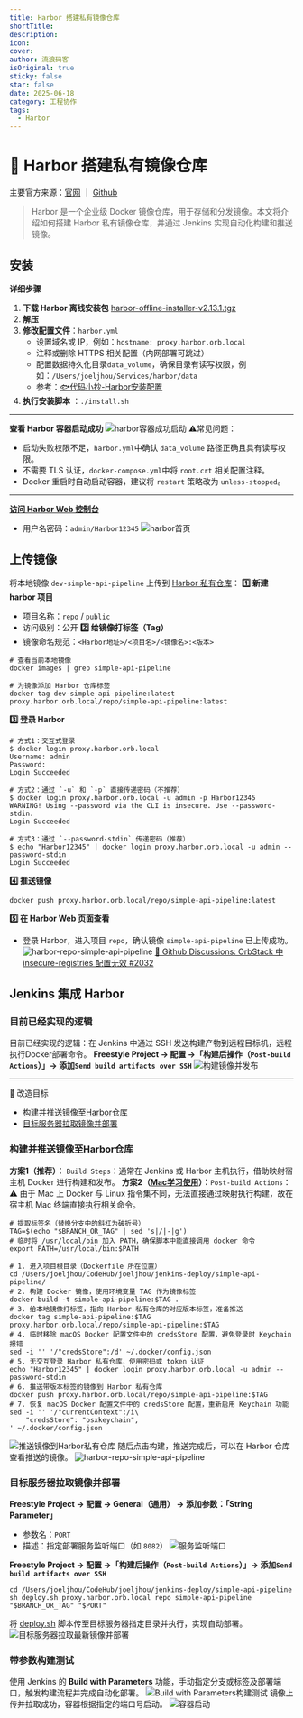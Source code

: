 ```yaml
---
title: Harbor 搭建私有镜像仓库
shortTitle: 
description: 
icon: 
cover: 
author: 流浪码客
isOriginal: true
sticky: false
star: false
date: 2025-06-18
category: 工程协作
tags:
  - Harbor
---
```

# 🐳 Harbor 搭建私有镜像仓库
主要官方来源：[官网](https://goharbor.io) ｜ [Github](https://github.com/goharbor/harbor)
> Harbor 是一个企业级 Docker 镜像仓库，用于存储和分发镜像。本文将介绍如何搭建 Harbor 私有镜像仓库，并通过 Jenkins 实现自动化构建和推送镜像。
## 安装
**详细步骤**
1. **下载 Harbor 离线安装包**
	[harbor-offline-installer-v2.13.1.tgz](https://github.com/goharbor/harbor/releases/download/v2.13.1/harbor-offline-installer-v2.13.1.tgz)
2. **解压**
3. **修改配置文件**：`harbor.yml`
	* 设置域名或 IP，例如：`hostname: proxy.harbor.orb.local`
	* 注释或删除 HTTPS 相关配置（内网部署可跳过）
	* 配置数据持久化目录`data_volume`，确保目录有读写权限，例如：`/Users/joeljhou/Services/harbor/data`
	* 参考：[🐟代码小抄-Harbor安装配置](https://codecopy.cn/post/vxniw0)
4. **执行安装脚本** ：`./install.sh`
***
**查看 Harbor 容器启动成功**
![harbor容器成功启动](http://img.geekyspace.cn/pictures/2025/202507021333756.png)
⚠️常见问题：
* 启动失败权限不足，`harbor.yml`中确认 `data_volume` 路径正确且具有读写权限。
* 不需要 TLS 认证，`docker-compose.yml`中将 `root.crt` 相关配置注释。
* Docker 重启时自动启动容器，建议将 `restart` 策略改为 `unless-stopped`。
***
**[访问 Harbor Web 控制台](https://proxy.harbor.orb.local/)**
* 用户名密码：`admin/Harbor12345`
![harbor首页](http://img.geekyspace.cn/pictures/2025/202507051020303.png)
## 上传镜像
将本地镜像 `dev-simple-api-pipeline` 上传到 [Harbor 私有仓库](https://proxy.harbor.orb.local)：
**1️⃣  新建 harbor 项目**
* 项目名称：`repo` / `public`
* 访问级别：公开
**2️⃣ 给镜像打标签（Tag）**
* 镜像命名规范：`<Harbor地址>/<项目名>/<镜像名>:<版本>`
```shell
# 查看当前本地镜像
docker images | grep simple-api-pipeline

# 为镜像添加 Harbor 仓库标签
docker tag dev-simple-api-pipeline:latest proxy.harbor.orb.local/repo/simple-api-pipeline:latest
```
**3️⃣ 登录 Harbor**
```shell
# 方式1：交互式登录
$ docker login proxy.harbor.orb.local
Username: admin
Password: 
Login Succeeded

# 方式2：通过 `-u` 和 `-p` 直接传递密码（不推荐）
$ docker login proxy.harbor.orb.local -u admin -p Harbor12345
WARNING! Using --password via the CLI is insecure. Use --password-stdin.
Login Succeeded

# 方式3：通过 `--password-stdin` 传递密码（推荐）
$ echo "Harbor12345" | docker login proxy.harbor.orb.local -u admin --password-stdin
Login Succeeded
```
**4️⃣ 推送镜像**
```shell
docker push proxy.harbor.orb.local/repo/simple-api-pipeline:latest
```
**5️⃣ 在 Harbor Web 页面查看**
* 登录 Harbor，进入项目 `repo`，确认镜像 `simple-api-pipeline` 已上传成功。
![harbor-repo-simple-api-pipeline](http://img.geekyspace.cn/pictures/2025/202507061615230.png)
[📢 Github Discussions: OrbStack 中 insecure-registries 配置无效 #2032](https://github.com/orgs/orbstack/discussions/2032)
## Jenkins 集成 Harbor
### 目前已经实现的逻辑
目前已经实现的逻辑：在 Jenkins 中通过 SSH 发送构建产物到远程目标机，远程执行Docker部署命令。
**Freestyle Project -> 配置 →「构建后操作（`Post-build Actions`）」→ 添加`Send build artifacts over SSH`**
![构建镜像并发布](http://img.geekyspace.cn/pictures/2025/202506142326275.png)
***
🎯 改造目标
* [构建并推送镜像至Harbor仓库](#构建并推送镜像至Harbor仓库)
* [目标服务器拉取镜像并部署](#目标服务器拉取镜像并部署)
### 构建并推送镜像至Harbor仓库
**方案1（推荐）：** `Build Steps`：通常在 Jenkins 或 Harbor 主机执行，借助映射宿主机 Docker 进行构建和发布。
**方案2（<u>Mac学习使用</u>）：**`Post-build Actions`：⚠️ 由于 Mac 上 Docker 与 Linux 指令集不同，无法直接通过映射执行构建，故在宿主机 Mac 终端直接执行相关命令。
```shell
# 提取标签名（替换分支中的斜杠为破折号）
TAG=$(echo "$BRANCH_OR_TAG" | sed 's|/|-|g')
# 临时将 /usr/local/bin 加入 PATH，确保脚本中能直接调用 docker 命令
export PATH=/usr/local/bin:$PATH

# 1. 进入项目根目录（Dockerfile 所在位置）
cd /Users/joeljhou/CodeHub/joeljhou/jenkins-deploy/simple-api-pipeline/
# 2. 构建 Docker 镜像，使用环境变量 TAG 作为镜像标签
docker build -t simple-api-pipeline:$TAG .
# 3. 给本地镜像打标签，指向 Harbor 私有仓库的对应版本标签，准备推送
docker tag simple-api-pipeline:$TAG proxy.harbor.orb.local/repo/simple-api-pipeline:$TAG
# 4. 临时移除 macOS Docker 配置文件中的 credsStore 配置，避免登录时 Keychain 报错
sed -i '' '/"credsStore":/d' ~/.docker/config.json
# 5. 无交互登录 Harbor 私有仓库，使用密码或 token 认证
echo "Harbor12345" | docker login proxy.harbor.orb.local -u admin --password-stdin
# 6. 推送带版本标签的镜像到 Harbor 私有仓库
docker push proxy.harbor.orb.local/repo/simple-api-pipeline:$TAG
# 7. 恢复 macOS Docker 配置文件中的 credsStore 配置，重新启用 Keychain 功能
sed -i '' '/"currentContext":/i\
    "credsStore": "osxkeychain",
' ~/.docker/config.json
```
![推送镜像到Harbor私有仓库](http://img.geekyspace.cn/pictures/2025/202507071901804.png)
随后点击构建，推送完成后，可以在 Harbor 仓库查看推送的镜像。
![harbor-repo-simple-api-pipeline](http://img.geekyspace.cn/pictures/2025/202507061615230.png)
### 目标服务器拉取镜像并部署
**Freestyle Project -> 配置 → General（通用） → 添加参数：「String Parameter」**
* 参数名：`PORT`
* 描述：指定部署服务监听端口（如 `8082`）
![服务监听端口](http://img.geekyspace.cn/pictures/2025/202507081438615.png)

**Freestyle Project -> 配置 →「构建后操作（`Post-build Actions`）」→ 添加`Send build artifacts over SSH`**
```shell
cd /Users/joeljhou/CodeHub/joeljhou/jenkins-deploy/simple-api-pipeline
sh deploy.sh proxy.harbor.orb.local repo simple-api-pipeline "$BRANCH_OR_TAG" "$PORT"
```
将 [deploy.sh](https://github.com/joeljhou/simple-api-pipeline/blob/main/deploy.sh) 脚本传至目标服务器指定目录并执行，实现自动部署。
![目标服务器拉取最新镜像并部署](http://img.geekyspace.cn/pictures/2025/202507081407610.png)
### 带参数构建测试
使用 Jenkins 的 **Build with Parameters** 功能，手动指定分支或标签及部署端口，触发构建流程并完成自动化部署。
![Build with Parameters构建测试](http://img.geekyspace.cn/pictures/2025/202507081505427.png)
镜像上传并拉取成功，容器根据指定的端口号启动。
![容器启动](http://img.geekyspace.cn/pictures/2025/202507081510899.png)
